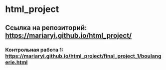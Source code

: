 # html_project
## Ссылка на репозиторий: https://mariaryi.github.io/html_project/
### Контрольная работа 1: https://mariaryi.github.io/html_project/final_project_1/boulangerie.html
